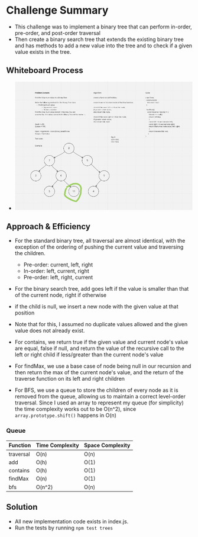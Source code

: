 # Challenge Summary

- This challenge was to implement a binary tree that can perform in-order, pre-order, and post-order traversal
- Then create a binary search tree that extends the existing binary tree and has methods to add a new value into the tree and to check if a given value exists in the tree.

## Whiteboard Process

- ![Lab-16](assets/tree-max.png)

## Approach & Efficiency

- For the standard binary tree, all traversal are almost identical, with the exception of the ordering of pushing the current value and traversing the children.
  - Pre-order: current, left, right
  - In-order: left, current, right
  - Pre-order: left, right, current

- For the binary search tree, add goes left if the value is smaller than that of the current node, right if otherwise
- if the child is null, we insert a new node with the given value at that position
- Note that for this, I assumed no duplicate values allowed and the given value does not already exist.
- For contains, we return true if the given value and current node's value are equal, false if null, and return the value of the recursive call to the left or right child if less/greater than the current node's value
- For findMax, we use a base case of node being null in our recursion and then return the max of the current node's value, and the return of the traverse function on its left and right children
- For BFS, we use a queue to store the children of every node as it is removed from the queue, allowing us to maintain a correct level-order traversal.  Since I used an array to represent my queue (for simplicity) the time complexity works out to be O(n^2), since `array.prototype.shift()` happens in O(n)

### Queue

| Function | Time Complexity | Space Complexity |
| --- | --- | --- |
| traversal | O(n) | O(n) |
| add | O(h) | O(1) |
| contains | O(h) | O(1) |
| findMax | O(n) | O(1) |
| bfs | O(n^2) | O(n) |

## Solution

- All new implementation code exists in index.js.
- Run the tests by running `npm test trees`
